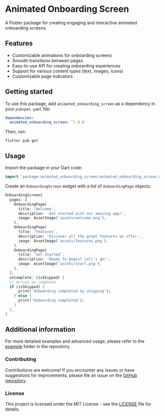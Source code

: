 # Animated Onboarding Screen

A Flutter package for creating engaging and interactive animated onboarding screens.

## Features

- Customizable animations for onboarding screens
- Smooth transitions between pages
- Easy-to-use API for creating onboarding experiences
- Support for various content types (text, images, icons)
- Customizable page indicators

## Getting started

To use this package, add `animated_onboarding_screen` as a dependency in your `pubspec.yaml` file:

```yaml
dependencies:
  animated_onboarding_screen: ^1.0.0
```

Then, run:

```
flutter pub get
```

## Usage

Import the package in your Dart code:

```dart
import 'package:animated_onboarding_screen/animated_onboarding_screen.dart';
```

Create an `OnboardingScreen` widget with a list of `OnboardingPage` objects:

```dart
OnboardingScreen(
  pages: [
    OnboardingPage(
      title: 'Welcome',
      description: 'Get started with our amazing app!',
      image: AssetImage('assets/welcome.png'),
    ),
    OnboardingPage(
      title: 'Features',
      description: 'Discover all the great features we offer.',
      image: AssetImage('assets/features.png'),
    ),
    OnboardingPage(
      title: 'Get Started',
      description: 'Ready to begin? Let\'s go!',
      image: AssetImage('assets/start.png'),
    ),
  ],
  onComplete: (isSkipped) {
  // Action on complete
  if (isSkipped) {
      print('Onboarding completed by skipping');
    } else {
      print('Onboarding completed');
    }
  },
)
```

## Additional information

For more detailed examples and advanced usage, please refer to the [example](https://github.com/risfat/animated_onboarding_screen/tree/main/example) folder in the repository.

### Contributing

Contributions are welcome! If you encounter any issues or have suggestions for improvements, please file an issue on the [GitHub repository](https://github.com/risfat/animated_onboarding_screen/issues).

### License

This project is licensed under the MIT License - see the [LICENSE](LICENSE) file for details.
